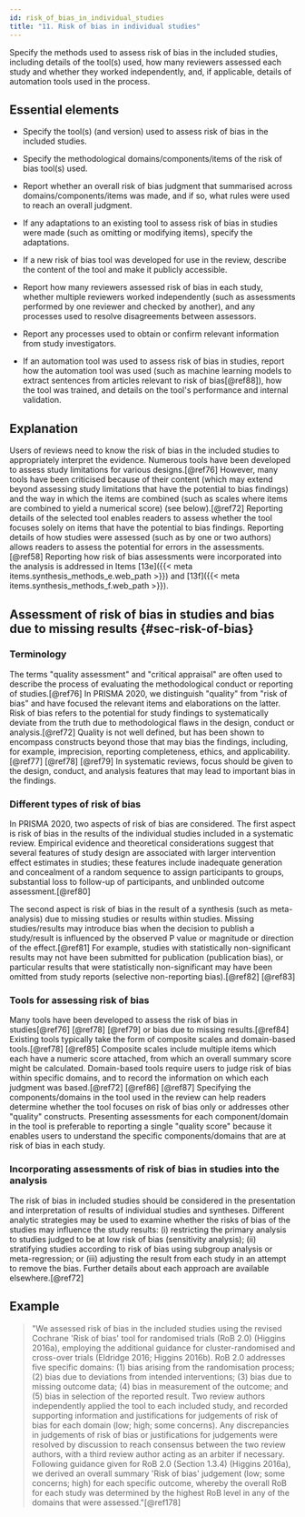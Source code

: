 ```yaml
---
id: risk_of_bias_in_individual_studies
title: "11. Risk of bias in individual studies"
---
```


Specify the methods used to assess risk of bias in the included studies, including details of the tool(s) used, how many reviewers assessed each study and whether they worked independently, and, if applicable, details of automation tools used in the process.

## Essential elements

-   Specify the tool(s) (and version) used to assess risk of bias in the
    included studies.

-   Specify the methodological domains/components/items of the risk of
    bias tool(s) used.

-   Report whether an overall risk of bias judgment that summarised
    across domains/components/items was made, and if so, what rules were
    used to reach an overall judgment.

-   If any adaptations to an existing tool to assess risk of bias in
    studies were made (such as omitting or modifying items), specify the
    adaptations.

-   If a new risk of bias tool was developed for use in the review,
    describe the content of the tool and make it publicly accessible.

-   Report how many reviewers assessed risk of bias in each study,
    whether multiple reviewers worked independently (such as assessments
    performed by one reviewer and checked by another), and any processes
    used to resolve disagreements between assessors.

-   Report any processes used to obtain or confirm relevant information
    from study investigators.

-   If an automation tool was used to assess risk of bias in studies,
    report how the automation tool was used (such as machine learning
    models to extract sentences from articles relevant to risk of
    bias[@ref88]), how the tool was trained, and details on the tool's
    performance and internal validation.

## Explanation

Users of reviews need to know the risk of bias in the
included studies to appropriately interpret the evidence. Numerous tools
have been developed to assess study limitations for various
designs.[@ref76] However, many tools have been criticised because of
their content (which may extend beyond assessing study limitations that
have the potential to bias findings) and the way in which the items are
combined (such as scales where items are combined to yield a numerical
score) (see below).[@ref72] Reporting
details of the selected tool enables readers to assess whether the tool
focuses solely on items that have the potential to bias findings.
Reporting details of how studies were assessed (such as by one or two
authors) allows readers to assess the potential for errors in the
assessments.[@ref58] Reporting how risk of bias assessments were
incorporated into the analysis is addressed in Items 
[13e]({{< meta items.synthesis_methods_e.web_path >}}) and 
[13f]({{< meta items.synthesis_methods_f.web_path >}}).

## Assessment of risk of bias in studies and bias due to missing results {#sec-risk-of-bias}

### Terminology

The terms "quality assessment" and "critical appraisal" are often used
to describe the process of evaluating the methodological conduct or
reporting of studies.[@ref76] In PRISMA 2020, we distinguish "quality"
from "risk of bias" and have focused the relevant items and elaborations
on the latter. Risk of bias refers to the potential for study findings
to systematically deviate from the truth due to methodological flaws in
the design, conduct or analysis.[@ref72] Quality is not well defined,
but has been shown to encompass constructs beyond those that may bias
the findings, including, for example, imprecision, reporting
completeness, ethics, and applicability.[@ref77] [@ref78] [@ref79] In
systematic reviews, focus should be given to the design, conduct, and
analysis features that may lead to important bias in the findings.

### Different types of risk of bias

In PRISMA 2020, two aspects of risk of bias are considered. The first
aspect is risk of bias in the results of the individual studies included
in a systematic review. Empirical evidence and theoretical
considerations suggest that several features of study design are
associated with larger intervention effect estimates in studies; these
features include inadequate generation and concealment of a random
sequence to assign participants to groups, substantial loss to follow-up
of participants, and unblinded outcome assessment.[@ref80]

The second aspect is risk of bias in the result of a synthesis (such as
meta-analysis) due to missing studies or results within studies. Missing
studies/results may introduce bias when the decision to publish a
study/result is influenced by the observed P value or magnitude or
direction of the effect.[@ref81] For example, studies with statistically
non-significant results may not have been submitted for publication
(publication bias), or particular results that were statistically
non-significant may have been omitted from study reports (selective
non-reporting bias).[@ref82] [@ref83]

### Tools for assessing risk of bias

Many tools have been developed to assess the risk of bias in
studies[@ref76] [@ref78] [@ref79] or bias due to missing
results.[@ref84] Existing tools typically take the form of composite
scales and domain-based tools.[@ref78] [@ref85] Composite scales include
multiple items which each have a numeric score attached, from which an
overall summary score might be calculated. Domain-based tools require
users to judge risk of bias within specific domains, and to record the
information on which each judgment was based.[@ref72] [@ref86] [@ref87]
Specifying the components/domains in the tool used in the review can
help readers determine whether the tool focuses on risk of bias only or
addresses other "quality" constructs. Presenting assessments for each
component/domain in the tool is preferable to reporting a single
"quality score" because it enables users to understand the specific
components/domains that are at risk of bias in each study.

### Incorporating assessments of risk of bias in studies into the analysis

The risk of bias in included studies should be considered in the
presentation and interpretation of results of individual studies and
syntheses. Different analytic strategies may be used to examine whether
the risks of bias of the studies may influence the study results: (i)
restricting the primary analysis to studies judged to be at low risk of
bias (sensitivity analysis); (ii) stratifying studies according to risk
of bias using subgroup analysis or meta-regression; or (iii) adjusting
the result from each study in an attempt to remove the bias. Further
details about each approach are available elsewhere.[@ref72]

## Example

> "We assessed risk of bias in the included studies using the revised
Cochrane 'Risk of bias' tool for randomised trials (RoB 2.0) (Higgins
2016a), employing the additional guidance for cluster-randomised and
cross-over trials (Eldridge 2016; Higgins 2016b). RoB 2.0 addresses five
specific domains: (1) bias arising from the randomisation process; (2)
bias due to deviations from intended interventions; (3) bias due to
missing outcome data; (4) bias in measurement of the outcome; and (5)
bias in selection of the reported result. Two review authors
independently applied the tool to each included study, and recorded
supporting information and justifications for judgements of risk of bias
for each domain (low; high; some concerns). Any discrepancies in
judgements of risk of bias or justifications for judgements were
resolved by discussion to reach consensus between the two review
authors, with a third review author acting as an arbiter if necessary.
Following guidance given for RoB 2.0 (Section 1.3.4) (Higgins 2016a), we
derived an overall summary \'Risk of bias\' judgement (low; some
concerns; high) for each specific outcome, whereby the overall RoB for
each study was determined by the highest RoB level in any of the domains
that were assessed."[@ref178]